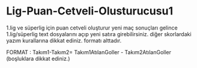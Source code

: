 # Lig-Puan-Cetveli-Olusturucusu1
1.lig ve süperlig için puan cetveli oluşturur
yeni maç sonuçları gelince 1.lig/süperlig text dosyalarını açıp yeni satıra girebilirsiniz.
diğer skorlardaki yazım kurallarına dikkat ediniz. formatı alttadır.

FORMAT : Takım1-Takım2= Takım1AtılanGoller - Takım2AtılanGoller   (boşluklara dikkat ediniz.)
